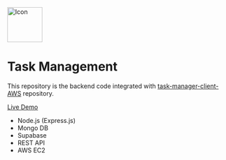 <img src="https://github.com/user-attachments/assets/13ad298e-331f-4ff7-916d-fb17e327810d" alt="Icon" width="80" height="80" />

# Task Management

This repository is the backend code integrated with <a href="https://github.com/eobcre/task-manager-client-AWS" target='_blank'
rel='noopener noreferrer'>task-manager-client-AWS</a> repository.

<a href="https://emanning-app.xyz" target='_blank'
rel='noopener noreferrer'>Live Demo</a>

- Node.js (Express.js)
- Mongo DB
- Supabase
- REST API
- AWS EC2

